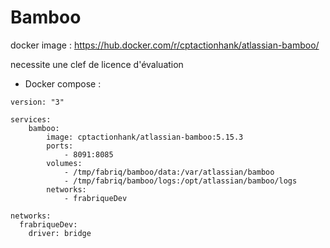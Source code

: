 Bamboo
===================

docker image : https://hub.docker.com/r/cptactionhank/atlassian-bamboo/

necessite une clef de licence d'évaluation

* Docker compose :
```
version: "3"

services:
    bamboo:
        image: cptactionhank/atlassian-bamboo:5.15.3
        ports:
            - 8091:8085
        volumes:
            - /tmp/fabriq/bamboo/data:/var/atlassian/bamboo
            - /tmp/fabriq/bamboo/logs:/opt/atlassian/bamboo/logs
        networks:
            - frabriqueDev   

networks:
  frabriqueDev:
    driver: bridge
```